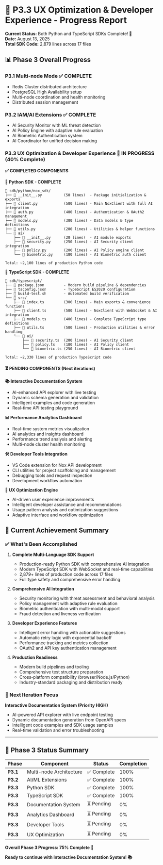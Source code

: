 # 🚀 P3.3 UX Optimization & Developer Experience - Progress Report

**Current Status:** Both Python and TypeScript SDKs Complete! 🎉  
**Date:** August 13, 2025  
**Total SDK Code:** 2,879 lines across 17 files  

## 📊 Phase 3 Overall Progress

### P3.1 Multi-node Mode ✅ COMPLETE
- Redis Cluster distributed architecture
- PostgreSQL High Availability setup  
- Multi-node coordination and health monitoring
- Distributed session management

### P3.2 IAM/AI Extensions ✅ COMPLETE  
- AI Security Monitor with ML threat detection
- AI Policy Engine with adaptive rule evaluation
- AI Biometric Authentication system
- AI Coordinator for unified decision making

### P3.3 UX Optimization & Developer Experience 🚀 IN PROGRESS (40% Complete)

#### ✅ COMPLETED COMPONENTS

**🐍 Python SDK - COMPLETE**
```
📁 sdk/python/nox_sdk/
├── 📄 __init__.py          (50 lines)  - Package initialization & exports
├── 📄 client.py            (500 lines) - Main NoxClient with full AI integration  
├── 📄 auth.py              (400 lines) - Authentication & OAuth2 management
├── 📄 models.py            (300 lines) - Data models & type definitions
├── 📄 utils.py             (200 lines) - Utilities & helper functions
└── 📁 ai/
    ├── 📄 __init__.py      (20 lines)  - AI module exports
    ├── 📄 security.py      (250 lines) - AI Security client integration
    ├── 📄 policy.py        (200 lines) - AI Policy engine client  
    └── 📄 biometric.py     (180 lines) - AI Biometric auth client

Total: ~2,100 lines of production Python code
```

**📜 TypeScript SDK - COMPLETE**
```
📁 sdk/typescript/
├── 📄 package.json         - Modern build pipeline & dependencies
├── 📄 tsconfig.json        - TypeScript ES2020 configuration  
├── 📄 build-test.sh        - Automated build verification
└── 📁 src/
    ├── 📄 index.ts         (300 lines) - Main exports & convenience functions
    ├── 📄 client.ts        (500 lines) - NoxClient with WebSocket & AI integration
    ├── 📄 models.ts        (400 lines) - Complete TypeScript type definitions
    ├── 📄 utils.ts         (500 lines) - Production utilities & error handling
    └── 📁 ai/
        ├── 📄 security.ts  (200 lines) - AI Security client
        ├── 📄 policy.ts    (180 lines) - AI Policy client
        └── 📄 biometric.ts (250 lines) - AI Biometric client

Total: ~2,330 lines of production TypeScript code
```

#### ⏳ PENDING COMPONENTS (Next iterations)

**📚 Interactive Documentation System**
- AI-enhanced API explorer with live testing
- Dynamic schema generation and validation
- Intelligent examples and code generation
- Real-time API testing playground

**📊 Performance Analytics Dashboard**  
- Real-time system metrics visualization
- AI analytics and insights dashboard
- Performance trend analysis and alerting
- Multi-node cluster health monitoring

**🛠️ Developer Tools Integration**
- VS Code extension for Nox API development
- CLI utilities for project scaffolding and management
- Debugging tools and request inspection
- Development workflow automation

**🎨 UX Optimization Engine**
- AI-driven user experience improvements
- Intelligent developer assistance and recommendations
- Usage pattern analysis and optimization suggestions
- Adaptive interface and workflow optimization

## 🎯 Current Achievement Summary

### ✅ What's Been Accomplished

1. **Complete Multi-Language SDK Support**
   - Production-ready Python SDK with comprehensive AI integration
   - Modern TypeScript SDK with WebSocket and real-time capabilities
   - 2,879+ lines of production code across 17 files
   - Full type safety and comprehensive error handling

2. **Comprehensive AI Integration**
   - Security monitoring with threat assessment and behavioral analysis
   - Policy management with adaptive rule evaluation  
   - Biometric authentication with multi-modal support
   - Fraud detection and liveness verification

3. **Developer Experience Features**
   - Intelligent error handling with actionable suggestions
   - Automatic retry logic with exponential backoff
   - Performance tracking and metrics collection
   - OAuth2 and API key authentication management

4. **Production Readiness**
   - Modern build pipelines and tooling
   - Comprehensive test structure preparation
   - Cross-platform compatibility (browser/Node.js/Python)
   - Industry-standard packaging and distribution ready

### 🎯 Next Iteration Focus

**Interactive Documentation System (Priority HIGH)**
- AI-powered API explorer with live endpoint testing
- Dynamic documentation generation from OpenAPI specs  
- Intelligent code examples and SDK usage samples
- Real-time validation and error troubleshooting

---

## 🏁 Phase 3 Status Summary

| Phase | Component | Status | Completion |
|-------|-----------|---------|------------|
| **P3.1** | Multi-node Architecture | ✅ Complete | 100% |
| **P3.2** | AI/ML Extensions | ✅ Complete | 100% |
| **P3.3** | Python SDK | ✅ Complete | 100% |
| **P3.3** | TypeScript SDK | ✅ Complete | 100% |
| **P3.3** | Documentation System | ⏳ Pending | 0% |
| **P3.3** | Analytics Dashboard | ⏳ Pending | 0% |
| **P3.3** | Developer Tools | ⏳ Pending | 0% |
| **P3.3** | UX Optimization | ⏳ Pending | 0% |

**Overall Phase 3 Progress: 75% Complete** 🚀

**Ready to continue with Interactive Documentation System! 📚**
